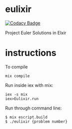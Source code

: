 # eulixir

[![Codacy Badge](https://api.codacy.com/project/badge/Grade/9db7aa804cd44b7ab27a80ab93bb378a)](https://www.codacy.com/app/mrisoli/eulixir?utm_source=github.com&utm_medium=referral&utm_content=mrisoli/eulixir&utm_campaign=badger)

Project Euler Solutions in Elxir


# instructions

To compile

    mix compile

Run inside iex with mix:

    iex -s mix
    iex>Eulixir.run

Run through command line:

    $ mix escript.build
    $ ./eulixir {problem number}
